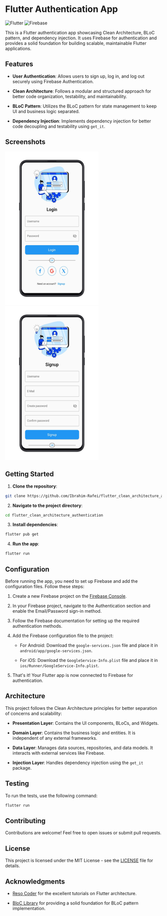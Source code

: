 # Flutter Authentication App

![Flutter](https://img.shields.io/badge/Flutter-3.13.9-blue.svg)
![Firebase](https://img.shields.io/badge/dart-3.1.5-orange.svg)

This is a Flutter authentication app showcasing Clean Architecture, BLoC pattern, and dependency injection. It uses Firebase for authentication and provides a solid foundation for building scalable, maintainable Flutter applications.

## Features

- **User Authentication**: Allows users to sign up, log in, and log out securely using Firebase Authentication.

- **Clean Architecture**: Follows a modular and structured approach for better code organization, testability, and maintainability.

- **BLoC Pattern**: Utilizes the BLoC pattern for state management to keep UI and business logic separated.

- **Dependency Injection**: Implements dependency injection for better code decoupling and testability using `get_it`.

## Screenshots

<p float="left">
  <img src="https://raw.githubusercontent.com/Ibrahim-Rafei/flutter_clean_architecture_authentication/main/assets/flutter_authentication_screenshot.jpg" width="300"/> 
  <img src="https://raw.githubusercontent.com/Ibrahim-Rafei/flutter_clean_architecture_authentication/main/assets/flutter_authentication_screenshot2.jpg" width="300"/>
</p>

## Getting Started

1. **Clone the repository**:

```bash
git clone https://github.com/Ibrahim-Rafei/flutter_clean_architecture_authentication.git
```

2. **Navigate to the project directory**:

```bash
cd flutter_clean_architecture_authentication
```

3. **Install dependencies**:

```bash
flutter pub get
```

4. **Run the app**:

```bash
flutter run
```

## Configuration

Before running the app, you need to set up Firebase and add the configuration files. Follow these steps:

1. Create a new Firebase project on the [Firebase Console](https://console.firebase.google.com/).

2. In your Firebase project, navigate to the Authentication section and enable the Email/Password sign-in method.

3. Follow the Firebase documentation for setting up the required authentication methods.

4. Add the Firebase configuration file to the project:

    - For Android: Download the `google-services.json` file and place it in `android/app/google-services.json`.

    - For iOS: Download the `GoogleService-Info.plist` file and place it in `ios/Runner/GoogleService-Info.plist`.

5. That's it! Your Flutter app is now connected to Firebase for authentication.

## Architecture

This project follows the Clean Architecture principles for better separation of concerns and scalability:

- **Presentation Layer**: Contains the UI components, BLoCs, and Widgets.

- **Domain Layer**: Contains the business logic and entities. It is independent of any external frameworks.

- **Data Layer**: Manages data sources, repositories, and data models. It interacts with external services like Firebase.

- **Injection Layer**: Handles dependency injection using the `get_it` package.

## Testing

To run the tests, use the following command:

```bash
flutter run
```

## Contributing

Contributions are welcome! Feel free to open issues or submit pull requests.

## License

This project is licensed under the MIT License - see the [LICENSE](LICENSE) file for details.

## Acknowledgments

- [Reso Coder](https://resocoder.com/) for the excellent tutorials on Flutter architecture.

- [BloC Library](https://bloclibrary.dev/) for providing a solid foundation for BLoC pattern implementation.
